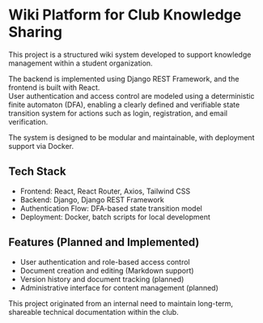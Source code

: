 # Wiki Platform for Club Knowledge Sharing

This project is a structured wiki system developed to support knowledge management within a student organization.

The backend is implemented using Django REST Framework, and the frontend is built with React.  
User authentication and access control are modeled using a deterministic finite automaton (DFA), enabling a clearly defined and verifiable state transition system for actions such as login, registration, and email verification.

The system is designed to be modular and maintainable, with deployment support via Docker.

## Tech Stack

- Frontend: React, React Router, Axios, Tailwind CSS
- Backend: Django, Django REST Framework
- Authentication Flow: DFA-based state transition model
- Deployment: Docker, batch scripts for local development

## Features (Planned and Implemented)

- User authentication and role-based access control
- Document creation and editing (Markdown support)
- Version history and document tracking (planned)
- Administrative interface for content management (planned)

This project originated from an internal need to maintain long-term, shareable technical documentation within the club.
